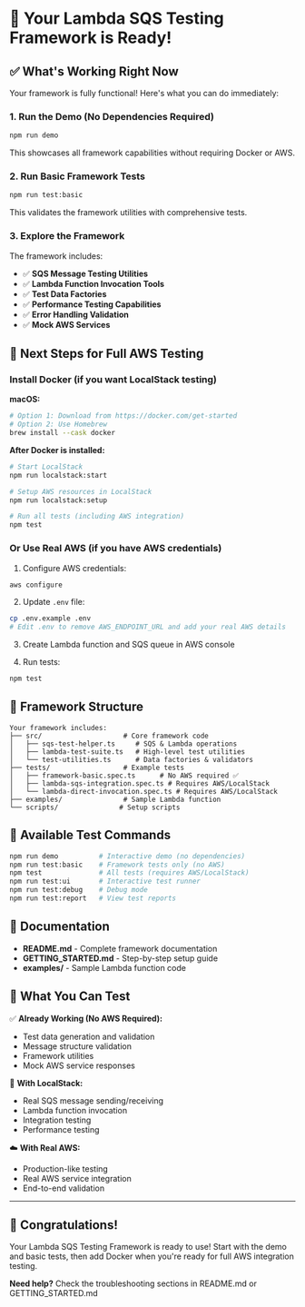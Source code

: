 # 🚀 Your Lambda SQS Testing Framework is Ready!

## ✅ What's Working Right Now

Your framework is fully functional! Here's what you can do immediately:

### 1. Run the Demo (No Dependencies Required)
```bash
npm run demo
```
This showcases all framework capabilities without requiring Docker or AWS.

### 2. Run Basic Framework Tests
```bash
npm run test:basic
```
This validates the framework utilities with comprehensive tests.

### 3. Explore the Framework
The framework includes:
- ✅ **SQS Message Testing Utilities**
- ✅ **Lambda Function Invocation Tools** 
- ✅ **Test Data Factories**
- ✅ **Performance Testing Capabilities**
- ✅ **Error Handling Validation**
- ✅ **Mock AWS Services**

## 🐳 Next Steps for Full AWS Testing

### Install Docker (if you want LocalStack testing)

**macOS:**
```bash
# Option 1: Download from https://docker.com/get-started
# Option 2: Use Homebrew
brew install --cask docker
```

**After Docker is installed:**
```bash
# Start LocalStack
npm run localstack:start

# Setup AWS resources in LocalStack
npm run localstack:setup

# Run all tests (including AWS integration)
npm test
```

### Or Use Real AWS (if you have AWS credentials)

1. Configure AWS credentials:
```bash
aws configure
```

2. Update `.env` file:
```bash
cp .env.example .env
# Edit .env to remove AWS_ENDPOINT_URL and add your real AWS details
```

3. Create Lambda function and SQS queue in AWS console

4. Run tests:
```bash
npm test
```

## 📂 Framework Structure

```
Your framework includes:
├── src/                    # Core framework code
│   ├── sqs-test-helper.ts     # SQS & Lambda operations
│   ├── lambda-test-suite.ts   # High-level test utilities
│   └── test-utilities.ts      # Data factories & validators
├── tests/                  # Example tests
│   ├── framework-basic.spec.ts      # No AWS required ✅
│   ├── lambda-sqs-integration.spec.ts # Requires AWS/LocalStack
│   └── lambda-direct-invocation.spec.ts # Requires AWS/LocalStack
├── examples/               # Sample Lambda function
└── scripts/               # Setup scripts
```

## 🧪 Available Test Commands

```bash
npm run demo          # Interactive demo (no dependencies)
npm run test:basic    # Framework tests only (no AWS)
npm test              # All tests (requires AWS/LocalStack)
npm run test:ui       # Interactive test runner
npm run test:debug    # Debug mode
npm run test:report   # View test reports
```

## 📖 Documentation

- **README.md** - Complete framework documentation
- **GETTING_STARTED.md** - Step-by-step setup guide
- **examples/** - Sample Lambda function code

## 🎯 What You Can Test

✅ **Already Working (No AWS Required):**
- Test data generation and validation
- Message structure validation
- Framework utilities
- Mock AWS service responses

🐳 **With LocalStack:**
- Real SQS message sending/receiving
- Lambda function invocation
- Integration testing
- Performance testing

☁️ **With Real AWS:**
- Production-like testing
- Real AWS service integration
- End-to-end validation

---

## 🎉 Congratulations!

Your Lambda SQS Testing Framework is ready to use! Start with the demo and basic tests, then add Docker when you're ready for full AWS integration testing.

**Need help?** Check the troubleshooting sections in README.md or GETTING_STARTED.md

